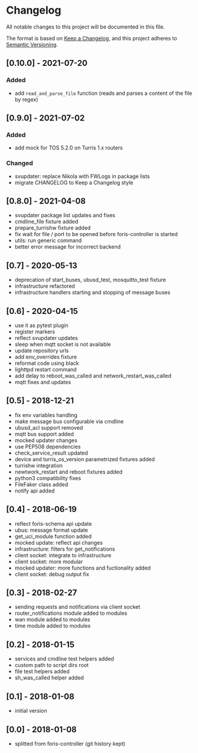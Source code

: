 # Changelog
All notable changes to this project will be documented in this file.

The format is based on [Keep a Changelog](https://keepachangelog.com/en/1.0.0/),
and this project adheres to [Semantic Versioning](https://semver.org/spec/v2.0.0.html).

## [0.10.0] - 2021-07-20
### Added
- add `read_and_parse_file` function (reads and parses a content of the file by regex)

## [0.9.0] - 2021-07-02
### Added
- add mock for TOS 5.2.0 on Turris 1.x routers

### Changed
- svupdater: replace Nikola with FWLogs in package lists
- migrate CHANGELOG to Keep a Changelog style

## [0.8.0] - 2021-04-08

- svupdater package list updates and fixes
- cmdline_file fixture added
- prepare_turrishw fixture added
- fix wait for file / port to be opened before foris-controller is started
- utils: run generic command
- better error message for incorrect backend

## [0.7] - 2020-05-13

- deprecation of start_buses, ubusd_test, mosquitto_test fixture
- infrastructure refactored
- infrastructure handlers starting and stopping of message buses

## [0.6] - 2020-04-15

- use it as pytest plugin
- register markers
- reflect svupdater updates
- sleep when mqtt socket is not available
- update repository urls
- add env_overrides fixture
- reformat code using black
- lighttpd restart command
- add delay to reboot_was_called and network_restart_was_called
- mqtt fixes and updates

## [0.5] - 2018-12-21

- fix env variables handling
- make message bus configurable via cmdline
- ubusd_acl support removed
- mqtt bus support added
- mocked updater changes
- use PEP508 dependencies
- check_service_result updated
- device and turris_os_version parametrized fixtures added
- turrishw integration
- newtwork_restart and reboot fixtures added
- python3 compatibility fixes
- FileFaker class added
- notify api added

## [0.4] - 2018-06-19

- reflect foris-schema api update
- ubus: message format update
- get_uci_module function added
- mocked update: reflect api changes
- infrastructure: filters for get_notifications
- client socket: integrate to infrastructure
- client socket: more modular
- mocked updater: more functions and fuctionality added
- client socket: debug output fix

## [0.3] - 2018-02-27

- sending requests and notifications via client socket
- router_notifications module added to modules
- wan module added to modules
- time module added to modules

## [0.2] - 2018-01-15

- services and cmdline test helpers added
- custom path to script dirs root
- file test helpers added
- sh_was_called helper added

## [0.1] - 2018-01-08

- initial version

## [0.0] - 2018-01-08

- splitted from foris-controller (git history kept)
